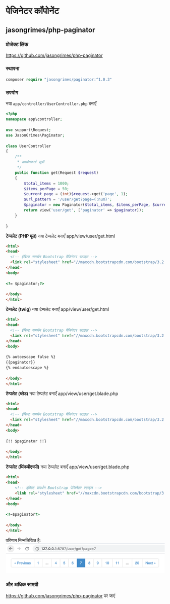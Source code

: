 # पेजिनेटर कॉंपोनेंट

## jasongrimes/php-paginator

### प्रोजेक्ट लिंक

https://github.com/jasongrimes/php-paginator

### स्थापना

```php
composer require "jasongrimes/paginator:^1.0.3"
```

### उपयोग

नया `app/controller/UserController.php` बनाएँ
```php
<?php
namespace app\controller;

use support\Request;
use JasonGrimes\Paginator;

class UserController
{
    /**
     * उपयोगकर्ता सूची
     */
    public function get(Request $request)
    {
        $total_items = 1000;
        $items_perPage = 50;
        $current_page = (int)$request->get('page', 1);
        $url_pattern = '/user/get?page=(:num)';
        $paginator = new Paginator($total_items, $items_perPage, $current_page, $url_pattern);
        return view('user/get', ['paginator' => $paginator]);
    }
    
}
```
**टेम्पलेट (PHP मूल)**
नया टेम्पलेट बनाएँ app/view/user/get.html
```html
<html>
<head>
  <!-- इंबिल्ट समर्थन Bootstrap पेजिनेटर स्टाइल -->
  <link rel="stylesheet" href="//maxcdn.bootstrapcdn.com/bootstrap/3.2.0/css/bootstrap.min.css">
</head>
<body>
  
<?= $paginator;?>

</body>
</html>
```

**टेम्पलेट (twig)**
नया टेम्पलेट बनाएँ app/view/user/get.html
```html
<html>
<head>
  <!-- इंबिल्ट समर्थन Bootstrap पेजिनेटर स्टाइल -->
  <link rel="stylesheet" href="//maxcdn.bootstrapcdn.com/bootstrap/3.2.0/css/bootstrap.min.css">
</head>
<body>

{% autoescape false %}
{{paginator}}
{% endautoescape %}

</body>
</html>
```

**टेम्पलेट (ब्लेड)**
नया टेम्पलेट बनाएँ app/view/user/get.blade.php
```html
<html>
<head>
  <!-- इंबिल्ट समर्थन Bootstrap पेजिनेटर स्टाइल -->
  <link rel="stylesheet" href="//maxcdn.bootstrapcdn.com/bootstrap/3.2.0/css/bootstrap.min.css">
</head>
<body>

{!! $paginator !!}

</body>
</html>
```

**टेम्पलेट (थिंकपीएचपी)**
नया टेम्पलेट बनाएँ app/view/user/get.blade.php
```html
<html>
<head>
    <!-- इंबिल्ट समर्थन Bootstrap पेजिनेटर स्टाइल -->
    <link rel="stylesheet" href="//maxcdn.bootstrapcdn.com/bootstrap/3.2.0/css/bootstrap.min.css">
</head>
<body>

<?=$paginator?>

</body>
</html>
```

परिणाम निम्नलिखित है:
![](../../assets/img/paginator.png)

### और अधिक सामग्री

https://github.com/jasongrimes/php-paginator पर जाएं
